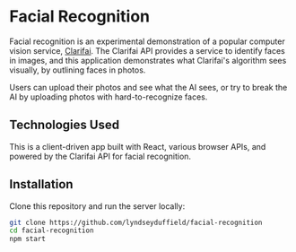 # Facial Recognition

Facial recognition is an experimental demonstration of a popular computer vision service, [Clarifai](https://www.clarifai.com). The Clarifai API provides a service to identify faces in images, and this application demonstrates what Clarifai's algorithm sees visually, by outlining faces in photos.

Users can upload their photos and see what the AI sees, or try to break the AI by uploading photos with hard-to-recognize faces.

## Technologies Used

This is a client-driven app built with React, various browser APIs, and powered by the Clarifai API for facial recognition.

## Installation

Clone this repository and run the server locally:

```sh
git clone https://github.com/lyndseyduffield/facial-recognition
cd facial-recognition
npm start
```
